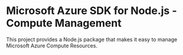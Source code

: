 # Microsoft Azure SDK for Node.js - Compute Management

This project provides a Node.js package that makes it easy to manage Microsoft Azure Compute Resources.
